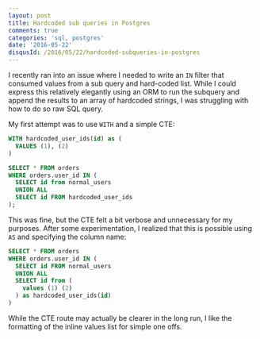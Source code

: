 ```yaml
---
layout: post
title: Hardcoded sub queries in Postgres
comments: true
categories: 'sql, postgres'
date: '2016-05-22'
disqusId: /2016/05/22/hardcoded-subqueries-in-postgres
---
```


I recently ran into an issue where I needed to write an `IN` filter that consumed values from a sub query and hard-coded list.  While I could express this relatively elegantly using an ORM to run the subquery and append the results to an array of hardcoded strings, I was struggling with how to do so raw SQL query.

My first attempt was to use `WITH` and a simple CTE:

```sql
WITH hardcoded_user_ids(id) as (
  VALUES (1), (2)
)

SELECT * FROM orders
WHERE orders.user_id IN (
  SELECT id from normal_users
  UNION ALL
  SELECT id FROM hardcoded_user_ids
);
```

This was fine, but the CTE felt a bit verbose and unnecessary for my purposes. After some experimentation, I realized that this is possible using `AS` and specifying the column name:

```sql
SELECT * FROM orders
WHERE orders.user_id IN (
  SELECT id FROM normal_users
  UNION ALL
  SELECT id from (
    values (1) (2)
  ) as hardcoded_user_ids(id)
)
```

While the CTE route may actually be clearer in the long run, I like the formatting of the inline values list for simple one offs.
